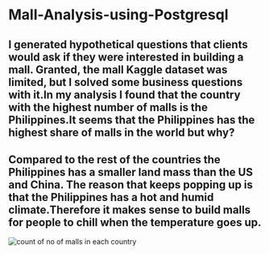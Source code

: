 # Mall-Analysis-using-Postgresql
## I generated hypothetical questions that clients would ask if they were interested in building a mall. Granted, the mall Kaggle dataset was limited, but I solved  some business questions with it.In my analysis I found that the country with the highest number of malls is the Philippines.It seems that the Philippines has the highest share of malls in the world but why?

## Compared to the rest of the countries the Philippines has a smaller land mass than the US and China. The reason that keeps popping up is that the Philippines has a hot and humid climate.Therefore it makes sense to build malls for people to chill when the temperature goes up.

![count of no of malls in each country](https://github.com/JORDANGAMBA99/Mall-Analysis-using-Postgresql/assets/112898413/2d856d46-19cb-40c8-8ab9-9a10ae1f7089)

